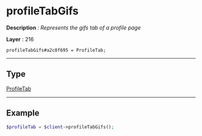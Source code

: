 # profileTabGifs

**Description** : *Represents the gifs tab of a profile page*

**Layer** : 216

```tl
profileTabGifs#a2c0f695 = ProfileTab;
```

---

## Type

[ProfileTab](type/ProfileTab)

---

## Example

```php
$profileTab = $client->profileTabGifs();
```